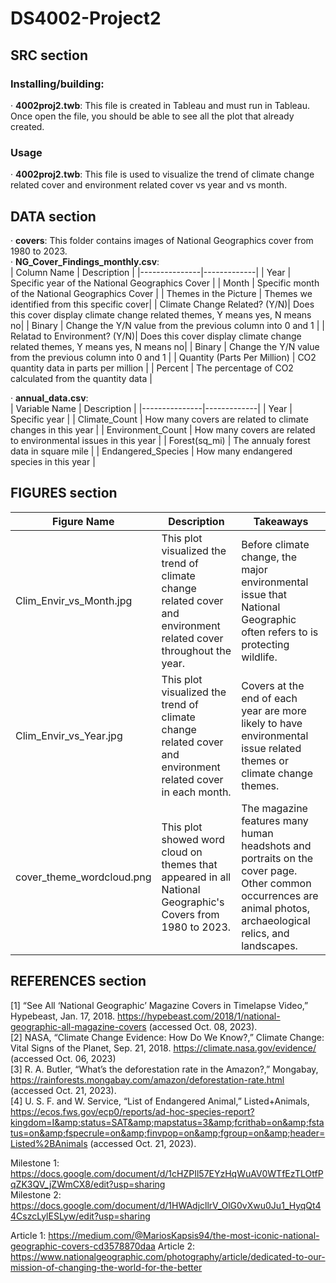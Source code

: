 # DS4002-Project2
## SRC section
### Installing/building:
· **4002proj2.twb**: This file is created in Tableau and must run in Tableau. Once open the file, you should be able to see all the plot that already created.

### Usage
· **4002proj2.twb**: This file is used to visualize the trend of climate change related cover and environment related cover vs year and vs month.

## DATA section
· **covers**: This folder contains images of National Geographics cover from 1980 to 2023.  
· **NG_Cover_Findings_monthly.csv**:  
| Column Name | Description |
|---------------|-------------|
|  Year  |  Specific year of the National Geographics Cover  |
|  Month |  Specific month of the National Geographics Cover |
|  Themes in the Picture | Themes we identified from this specific cover|
| Climate Change Related? (Y/N)| Does this cover display climate change related themes, Y means yes, N means no|
| Binary | Change the Y/N value from the previous column into 0 and 1 |
| Relatad to Environment? (Y/N)| Does this cover display climate change related themes, Y means yes, N means no|
| Binary | Change the Y/N value from the previous column into 0 and 1 |
| Quantity (Parts Per Million) | CO2 quantity data in parts per million |
| Percent | The percentage of CO2 calculated from the quantity data |  

· **annual_data.csv**:  
| Variable Name | Description |
|---------------|-------------|
| Year | Specific year |
| Climate_Count | How many covers are related to climate changes in this year |
| Environment_Count | How many covers are related to environmental issues in this year |
| Forest(sq_mi) | The annualy forest data in square mile |
| Endangered_Species | How many endangered species in this year |  


## FIGURES section
| Figure Name | Description | Takeaways |
|---------------|-------------|--------|
|Clim_Envir_vs_Month.jpg | This plot visualized the trend of climate change related cover and environment related cover throughout the year.| Before climate change, the major environmental issue that National Geographic often refers to is protecting wildlife. |
|Clim_Envir_vs_Year.jpg | This plot visualized the trend of climate change related cover and environment related cover in each month. | Covers at the end of each year are more likely to have environmental issue related themes or climate change themes. |
| cover_theme_wordcloud.png | This plot showed word cloud on themes that appeared in all National Geographic's Covers from 1980 to 2023.|The magazine features many human headshots and portraits on the cover page. Other common occurrences are animal photos, archaeological relics, and landscapes. |  


## REFERENCES section
[1] “See All ‘National Geographic’ Magazine Covers in Timelapse Video,” Hypebeast, Jan. 17, 2018. https://hypebeast.com/2018/1/national-geographic-all-magazine-covers (accessed Oct. 08, 2023).  
[2] NASA, “Climate Change Evidence: How Do We Know?,” Climate Change: Vital Signs of the Planet, Sep. 21, 2018. https://climate.nasa.gov/evidence/ (accessed Oct. 06, 2023)  
[3] R. A. Butler, “What’s the deforestation rate in the Amazon?,” Mongabay, https://rainforests.mongabay.com/amazon/deforestation-rate.html (accessed Oct. 21, 2023).  
[4] U. S. F. and W. Service, “List of Endangered Animal,” Listed+Animals, https://ecos.fws.gov/ecp0/reports/ad-hoc-species-report?kingdom=I&amp;status=SAT&amp;mapstatus=3&amp;fcrithab=on&amp;fstatus=on&amp;fspecrule=on&amp;finvpop=on&amp;fgroup=on&amp;header=Listed%2BAnimals (accessed Oct. 21, 2023).  

Milestone 1: https://docs.google.com/document/d/1cHZPIl57EYzHqWuAV0WTfEzTLOtfPqZK3QV_jZWmCX8/edit?usp=sharing  
Milestone 2: https://docs.google.com/document/d/1HWAdjcllrV_OlG0vXwu0Ju1_HyqQt44CszcLylESLyw/edit?usp=sharing  

Article 1: https://medium.com/@MariosKapsis94/the-most-iconic-national-geographic-covers-cd3578870daa
Article 2: https://www.nationalgeographic.com/photography/article/dedicated-to-our-mission-of-changing-the-world-for-the-better

